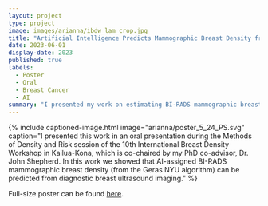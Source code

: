 ```yaml
---
layout: project
type: project
image: images/arianna/ibdw_lam_crop.jpg
title: "Artificial Intelligence Predicts Mammographic Breast Density from Clinical Breast Ultrasound Images"
date: 2023-06-01
display-date: 2023
published: true
labels:
  - Poster
  - Oral 
  - Breast Cancer
  - AI
summary: "I presented my work on estimating BI-RADS mammographic breast density from breast ultrasound imaging at the International Breast Density Workshop in Kailua-Kona."
---
```

{% include captioned-image.html image="arianna/poster_5_24_PS.svg" caption="I presented this work in an oral presentation during the Methods of Density and Risk session of the 10th International Breast Density Workshop in Kailua-Kona, which is co-chaired by my PhD co-advisor, Dr. John Shepherd. In this work we showed that AI-assigned BI-RADS mammographic breast density (from the Geras NYU algorithm) can be predicted from diagnostic breast ultrasound imaging." %}
 
Full-size poster can be found <a href = "../resources/abunnell_final_poster.pdf">here</a>. 